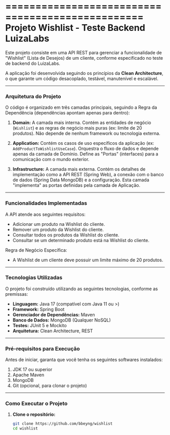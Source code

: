 =================================================
  Projeto Wishlist - Teste Backend LuizaLabs
=================================================

Este projeto consiste em uma API REST para gerenciar a funcionalidade de "Wishlist" (Lista de Desejos) de um cliente, conforme especificado no teste de backend do LuizaLabs.

A aplicação foi desenvolvida seguindo os princípios da **Clean Architecture**, o que garante um código desacoplado, testável, manutenível e escalável.

---
### Arquitetura do Projeto

O código é organizado em três camadas principais, seguindo a Regra da Dependência (dependências apontam apenas para dentro):

1.  **Domain:** A camada mais interna. Contém as entidades de negócio (`Wishlist`) e as regras de negócio mais puras (ex: limite de 20 produtos). Não depende de nenhum framework ou tecnologia externa.

2.  **Application:** Contém os casos de uso específicos da aplicação (ex: `AddProductToWishlistUseCase`). Orquestra o fluxo de dados e depende apenas da camada de Domínio. Define as "Portas" (interfaces) para a comunicação com o mundo exterior.

3.  **Infrastructure:** A camada mais externa. Contém os detalhes de implementação como a API REST (Spring Web), a conexão com o banco de dados (Spring Data MongoDB) e a configuração. Esta camada "implementa" as portas definidas pela camada de Aplicação.

---
### Funcionalidades Implementadas

A API atende aos seguintes requisitos:
- Adicionar um produto na Wishlist do cliente. 
- Remover um produto da Wishlist do cliente. 
- Consultar todos os produtos da Wishlist do cliente. 
- Consultar se um determinado produto está na Wishlist do cliente.

Regra de Negócio Específica:
- A Wishlist de um cliente deve possuir um limite máximo de 20 produtos. 

---
### Tecnologias Utilizadas

O projeto foi construído utilizando as seguintes tecnologias, conforme as premissas:
- **Linguagem:** Java 17 (compatível com Java 11 ou >) 
- **Framework:** Spring Boot 
- **Gerenciador de Dependências:** Maven 
- **Banco de Dados:** MongoDB (Qualquer NoSQL) 
- **Testes:** JUnit 5 e Mockito
- **Arquitetura:** Clean Architecture, REST 

---
### Pré-requisitos para Execução

Antes de iniciar, garanta que você tenha os seguintes softwares instalados:
1.  JDK 17 ou superior
2.  Apache Maven
3.  MongoDB
4.  Git (opcional, para clonar o projeto)

---
### Como Executar o Projeto

1. **Clone o repositório:**
   ```bash
   git clone https://github.com/bbeyng/wishlist
   cd wishlist
